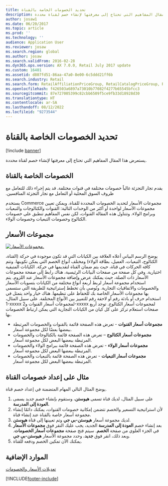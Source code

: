 ```yaml
---
title: تحديد الخصومات الخاصة بالقناة
description: يعيّن تجار البيع بالتجزئة في أغلب الأحيان خصومات مختلفة في قنوات مختلفة. يستعرض هذا المقال المفاهيم التي تحتاج إلى معرفتها لإنشاء خصم لقناة محددة.
author: josaw1
ms.date: 06/20/2017
ms.topic: article
ms.prod: ''
ms.technology: ''
audience: Application User
ms.reviewer: josaw
ms.search.region: global
ms.author: josaw
ms.search.validFrom: 2016-02-28
ms.dyn365.ops.version: AX 7.0.0, Retail July 2017 update
ms.custom: 16401
ms.assetid: d807fd51-86aa-47a0-8e00-6c5ddd21ff6b
ms.search.industry: Retail
ms.search.form: RetailAffiliationPriceGroup, RetailCatalogPriceGroup, RetailChannelPriceGroup, RetailDiscountPriceGroup, RetailDiscountPricingWorkspace, RetailPeriodicDiscount, RetailStoreItemPriceList, RetailStoreTable
ms.openlocfilehash: f426503a6897a73010b77082f4277b65545bfcc3
ms.sourcegitcommit: 87e727005399c82cbb6509f5ce9fb33d18928d30
ms.translationtype: HT
ms.contentlocale: ar-SA
ms.lasthandoff: 08/12/2022
ms.locfileid: "9273544"
---
```

# <a name="define-channel-specific-discounts"></a>تحديد الخصومات الخاصة بالقناة

[!include [banner](includes/banner.md)]

يستعرض هذا المقال المفاهيم التي تحتاج إلى معرفتها لإنشاء خصم لقناة محددة.

## <a name="channel-specific-discounts"></a>الخصومات الخاصة بالقناة

‏‫يقدم تجار التجزئة غالباً خصومات مختلفة في قنوات مختلفة. قد يتم إجراء ذلك للتعامل مع ظروف السوق المحلية أو التعامل مع تجار التجزئة المنافسين.‬

يستخدم Commerce مجموعات الأسعار لتحديد الخصومات المحددة للقناة. ويمكن تعيين مجموعات الأسعار لواحدة أو أكثر من الوحدات التالية: القنوات والكتالوجات والتبعيات وبرامج الولاء. وتتناول هذه المقالة القنوات، لكن نفس المفاهيم تنطبق على خصومات الكتالوج وخصومات التبعيات وخصومات الولاء.

## <a name="price-groups"></a>مجموعات الأسعار

[![مجموعات الأسعار.](./media/price-groups-1024x608.png)](./media/price-groups.png)

‏‫يوضح الرسم البياني أعلاه العلاقة بين الكيانات التي قد تكون موجودة في حركة (القناة، الكتالوج، التبعيات، العميل، بطاقة الولاء) ومختلف أنواع الخصم التي يمكن تكوينها. وتتم كافة الحركات في قناة، حيث يتم ضمان القناة لتقديمها في حركة.‬ الكيانات المتبقية اختيارية. وفي كل صفحة من صفحات البيانات الرئيسية، هناك رابط إلى صفحة مجموعات الأسعار ذات الصلة، حيث يمكنك عرض وإضافة مجموعات الأسعار عند اللزوم. يتم استخدام مجموعة أسعار لربط أربعة أنواع مختلفة من الكيانات بتسويات الأسعار والخصومات والاتفاقيات التجارية. ونُوصي بأن تخطط إستراتيجية للطريقة التي ستسمي بها مجموعات الأسعار الخاصة بك للحفاظ على تنظيمها.‬ هناك خيار واحد يتمثل في استخدام حرف أو بادئة رقم أو لاحقة رقم للتمييز بين الأنواع المختلفة. على سبيل المثال، 1-xxxxx لمجموعات أسعار القنوات و2-xxxxx لمجموعات أسعار الكتالوج.‬ توجد أربع صفحات استعلام تركز على كل كيان من الكيانات التجارية التي يمكن ارتباط الخصومات بها.

- **مجموعات أسعار القنوات** - تعرض هذه الصفحة قائمة بالقنوات والخصومات المرتبطة ببعضها بعضًا لكل مجموعة أسعار.
- **مجموعات أسعار الكتالوج** – تعرض هذه الصفحة قائمة بالكتالوجات والخصومات المرتبطة ببعضها البعض لكل مجموعة أسعار.
- **مجموعات أسعار الولاء** - تعرض هذه الصفحة قائمة ببرامج الولاء والخصومات المرتبطة ببعضها البعض لكل مجموعة أسعار.
- **مجموعات أسعار التبعيات** - تعرض هذه الصفحة قائمة بالتبعيات والخصومات المرتبطة ببعضها البعض لكل مجموعة أسعار.

## <a name="example-channel-discount-set-up"></a>مثال على إعداد خصومات القناة

يوضح المثال التالي المهام المتضمنة في إعداد خصم قناة.

1. على سبيل المثال، لديك قناة تسمى **هيوستن**، وستقوم بإنشاء خصم جديد يسمى **العودة إلى المدرسة.**
2. لأن استراتيجية التسعير والخصم تتضمن إمكانية خصومات القنوات، يمكنك دائمًا إنشاء مجموعة أسعار خاصة بالقناة عند إنشاء قناة.
3. لديك مجموعة أسعار **هيوستن-بي جي** وتم تعيينها إلى قناة **هيوستن**.
4. بعد إنشاء خصم **العودة إلى المدرسة** الجديد، يجب عليك النقر فوق **مجموعات الأسعار** في الجزء العلوي من صفحة **الخصم**. سيتم فتح صفحة **مجموعات أسعار الخصومات**. وبعد ذلك، انقر فوق **جديد**، وحدد مجموعة الأسعار **هيوستن-بي جي**.
5. يمكنك الآن تمكين الخصم ودفعه للقناة.

## <a name="additional-resources"></a>الموارد الإضافية

[تعديلات الأسعار والخصومات](price-adjustments-discounts.md)


[!INCLUDE[footer-include](../includes/footer-banner.md)]
